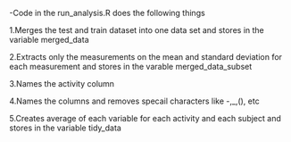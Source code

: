 -Code in the run_analysis.R does the following things

1.Merges the test and train dataset into one data set and stores in the variable merged_data

2.Extracts only the measurements on the mean and standard deviation for each measurement and stores in the varable merged_data_subset

3.Names the activity column

4.Names the columns and removes specail characters like -,_,(), etc

5.Creates average of each variable for each activity and each subject and stores in the variable tidy_data
